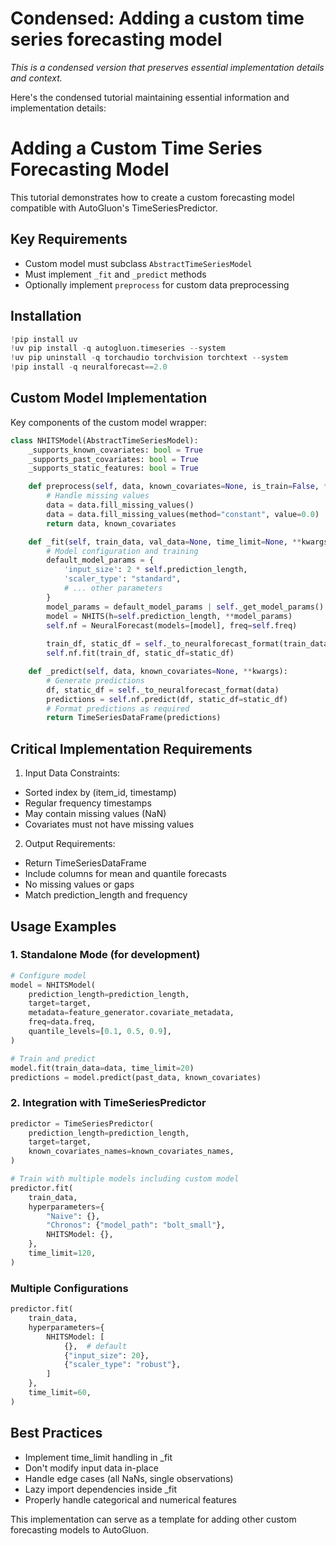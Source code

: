 # Condensed: Adding a custom time series forecasting model

*This is a condensed version that preserves essential implementation details and context.*

Here's the condensed tutorial maintaining essential information and implementation details:

# Adding a Custom Time Series Forecasting Model

This tutorial demonstrates how to create a custom forecasting model compatible with AutoGluon's TimeSeriesPredictor.

## Key Requirements
- Custom model must subclass `AbstractTimeSeriesModel`
- Must implement `_fit` and `_predict` methods
- Optionally implement `preprocess` for custom data preprocessing

## Installation

```python
!pip install uv
!uv pip install -q autogluon.timeseries --system
!uv pip uninstall -q torchaudio torchvision torchtext --system
!pip install -q neuralforecast==2.0
```

## Custom Model Implementation

Key components of the custom model wrapper:

```python
class NHITSModel(AbstractTimeSeriesModel):
    _supports_known_covariates: bool = True
    _supports_past_covariates: bool = True
    _supports_static_features: bool = True

    def preprocess(self, data, known_covariates=None, is_train=False, **kwargs):
        # Handle missing values
        data = data.fill_missing_values()
        data = data.fill_missing_values(method="constant", value=0.0)
        return data, known_covariates

    def _fit(self, train_data, val_data=None, time_limit=None, **kwargs):
        # Model configuration and training
        default_model_params = {
            'input_size': 2 * self.prediction_length,
            'scaler_type': "standard",
            # ... other parameters
        }
        model_params = default_model_params | self._get_model_params()
        model = NHITS(h=self.prediction_length, **model_params)
        self.nf = NeuralForecast(models=[model], freq=self.freq)
        
        train_df, static_df = self._to_neuralforecast_format(train_data)
        self.nf.fit(train_df, static_df=static_df)

    def _predict(self, data, known_covariates=None, **kwargs):
        # Generate predictions
        df, static_df = self._to_neuralforecast_format(data)
        predictions = self.nf.predict(df, static_df=static_df)
        # Format predictions as required
        return TimeSeriesDataFrame(predictions)
```

## Critical Implementation Requirements

1. Input Data Constraints:
- Sorted index by (item_id, timestamp)
- Regular frequency timestamps
- May contain missing values (NaN)
- Covariates must not have missing values

2. Output Requirements:
- Return TimeSeriesDataFrame
- Include columns for mean and quantile forecasts
- No missing values or gaps
- Match prediction_length and frequency

## Usage Examples

### 1. Standalone Mode (for development)

```python
# Configure model
model = NHITSModel(
    prediction_length=prediction_length,
    target=target,
    metadata=feature_generator.covariate_metadata,
    freq=data.freq,
    quantile_levels=[0.1, 0.5, 0.9],
)

# Train and predict
model.fit(train_data=data, time_limit=20)
predictions = model.predict(past_data, known_covariates)
```

### 2. Integration with TimeSeriesPredictor

```python
predictor = TimeSeriesPredictor(
    prediction_length=prediction_length,
    target=target,
    known_covariates_names=known_covariates_names,
)

# Train with multiple models including custom model
predictor.fit(
    train_data,
    hyperparameters={
        "Naive": {},
        "Chronos": {"model_path": "bolt_small"},
        NHITSModel: {},
    },
    time_limit=120,
)
```

### Multiple Configurations

```python
predictor.fit(
    train_data,
    hyperparameters={
        NHITSModel: [
            {},  # default
            {"input_size": 20},
            {"scaler_type": "robust"},
        ]
    },
    time_limit=60,
)
```

## Best Practices
- Implement time_limit handling in _fit
- Don't modify input data in-place
- Handle edge cases (all NaNs, single observations)
- Lazy import dependencies inside _fit
- Properly handle categorical and numerical features

This implementation can serve as a template for adding other custom forecasting models to AutoGluon.